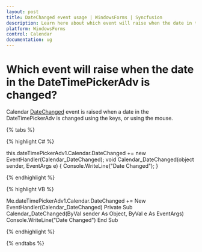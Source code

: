```yaml
---
layout: post
title: DateChanged event usage | WindowsForms | Syncfusion
description: Learn here about which event will raise when the date in the Windows Forms DateTimePickerAdv is changed
platform: WindowsForms
control: Calendar
documentation: ug
---
```

# Which event will raise when the date in the DateTimePickerAdv is changed?

Calendar [DateChanged](https://help.syncfusion.com/cr/windowsforms/Syncfusion.Windows.Forms.Tools.MonthCalendarAdv.html) event is raised when a date in the DateTimePickerAdv is changed using the keys, or using the mouse.

{% tabs %}

{% highlight C# %}

this.dateTimePickerAdv1.Calendar.DateChanged += new EventHandler(Calendar_DateChanged);
void Calendar_DateChanged(object sender, EventArgs e)
{
   Console.WriteLine("Date Changed");
}

{% endhighlight %}

{% highlight VB %}

Me.dateTimePickerAdv1.Calendar.DateChanged += New EventHandler(Calendar_DateChanged)
Private Sub Calendar_DateChanged(ByVal sender As Object, ByVal e As EventArgs)
   Console.WriteLine("Date Changed")
End Sub

{% endhighlight %}

{% endtabs %}
